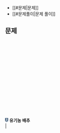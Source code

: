 * [[#문제|문제]]
* [[#문제풀이|문제 풀이]]

## 문제
<img src="/백준/image/9.svg" width="2%" height="6%" alt="실버2" style="margin-top: 50%;"></img> **유기농 배추** <br>
|
